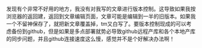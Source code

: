 发现有个非常不好用的地方，我没有对我写的文章进行版本控制。这导致如果我按浏览器的返回建，返回到文章编辑页面，文章可能是编辑到一半的旧版本。如果我一个不留神保存了，就把新文章覆盖掉，tm又白写了。要版本控制现成的可以考虑备份到github，但是如果是多点部署就势必导致github远程产库和各个本地产库的同步问题，并且github连接速度这么慢，感觉并不是个好解决办法啊！